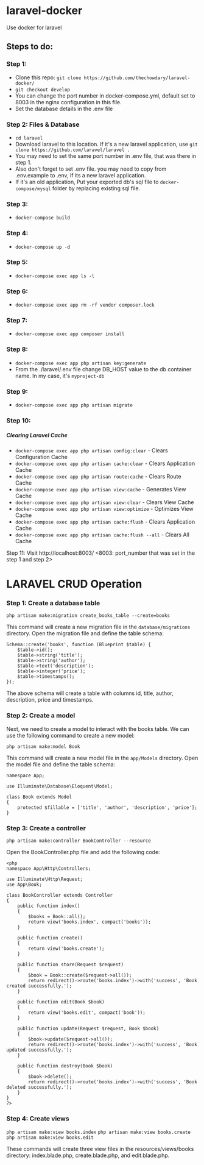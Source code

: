 # laravel-docker
Use docker for laravel

## Steps to do:

### Step 1: 
- Clone this repo: ```git clone https://github.com/thechowdary/laravel-docker/```
- `git checkout develop`
- You can change the port number in docker-compose.yml, default set to 8003 in the nginx configuration in this file.
- Set the database details in the .env file

### Step 2: Files & Database
- `cd laravel`
- Download laravel to this location. If it's a new laravel application, use `git clone https://github.com/laravel/laravel .`
- You may need to set the same port number in .env file, that was there in step 1.
- Also don't forget to set .env file. you may need to copy from .env.example to .env, if its a new laravel application.
- If it's an old application, Put your exported db's sql file to `docker-compose/mysql` folder by replacing existing sql file.

### Step 3: 
- `docker-compose build`

### Step 4: 
- `docker-compose up -d`

### Step 5: 
- `docker-compose exec app ls -l`

### Step 6: 
- `docker-compose exec app rm -rf vendor composer.lock`

### Step 7: 
- `docker-compose exec app composer install`

### Step 8: 
- `docker-compose exec app php artisan key:generate`
- From the ./laravel/.env file change DB_HOST value to the db container name. In my case, it's `myproject-db`

### Step 9: 
- `docker-compose exec app php artisan migrate`

### Step 10: 
##### Clearing Laravel Cache 
- `docker-compose exec app php artisan config:clear` - Clears Configuration Cache
- `docker-compose exec app php artisan cache:clear` - Clears Application Cache
- `docker-compose exec app php artisan route:cache` - Clears Route Cache
- `docker-compose exec app php artisan view:cache` - Generates View Cache
- `docker-compose exec app php artisan view:clear` - Clears View Cache
- `docker-compose exec app php artisan view:optimize` - Optimizes View Cache
- `docker-compose exec app php artisan cache:flush` - Clears Application Cache 
- `docker-compose exec app php artisan cache:flush --all` - Clears All Cache

Step 11: Visit http://localhost:8003/ <8003: port_number that was set in the step 1 and step 2>

# LARAVEL CRUD Operation

### Step 1: Create a database table

`php artisan make:migration create_books_table --create=books`

This command will create a new migration file in the `database/migrations` directory. Open the migration file and define the table schema:

```
Schema::create('books', function (Blueprint $table) {
    $table->id();
    $table->string('title');
    $table->string('author');
    $table->text('description');
    $table->integer('price');
    $table->timestamps();
});
```

The above schema will create a table with columns id, title, author, description, price and timestamps.

### Step 2: Create a model

Next, we need to create a model to interact with the books table. We can use the following command to create a new model:

`php artisan make:model Book`

This command will create a new model file in the `app/Models` directory. Open the model file and define the table schema:

```
namespace App;

use Illuminate\Database\Eloquent\Model;

class Book extends Model
{
    protected $fillable = ['title', 'author', 'description', 'price'];
}
```

### Step 3: Create a controller

`php artisan make:controller BookController --resource`

Open the BookController.php file and add the following code:

```
<php
namespace App\Http\Controllers;

use Illuminate\Http\Request;
use App\Book;

class BookController extends Controller
{
    public function index()
    {
        $books = Book::all();
        return view('books.index', compact('books'));
    }

    public function create()
    {
        return view('books.create');
    }

    public function store(Request $request)
    {
        $book = Book::create($request->all());
        return redirect()->route('books.index')->with('success', 'Book created successfully.');
    }

    public function edit(Book $book)
    {
        return view('books.edit', compact('book'));
    }

    public function update(Request $request, Book $book)
    {
        $book->update($request->all());
        return redirect()->route('books.index')->with('success', 'Book updated successfully.');
    }

    public function destroy(Book $book)
    {
        $book->delete();
        return redirect()->route('books.index')->with('success', 'Book deleted successfully.');
    }
}
?>
```

### Step 4: Create views

`php artisan make:view books.index`
`php artisan make:view books.create`
`php artisan make:view books.edit`

These commands will create three view files in the resources/views/books directory: index.blade.php, create.blade.php, and edit.blade.php.
